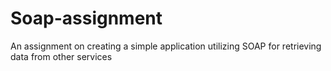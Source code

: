 # Soap-assignment
An assignment on creating a simple application utilizing SOAP for retrieving data from other services